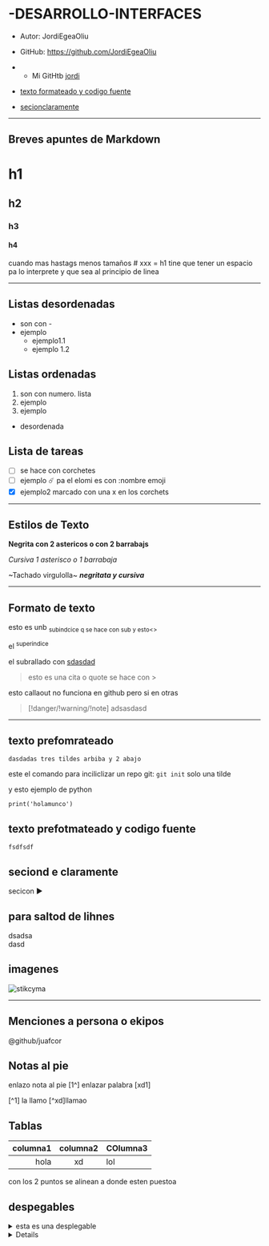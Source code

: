 # -DESARROLLO-INTERFACES

- Autor: JordiEgeaOliu
- GitHub: https://github.com/JordiEgeaOliu
- - Mi GitHtb [jordi](https://github.com/JordiEgeaOliu)

- [texto formateado y codigo fuente](https://github.com/JordiEgeaOliu/-DESARROLLO-INTERFACES/edit/main/README.md#lsita-ordenada)

- [secionclaramente](https://github.com/JordiEgeaOliu/-DESARROLLO-INTERFACES/blob/main/README.md#seciond-e-claramente)

---

## Breves apuntes de Markdown


 # h1
 ## h2
 ### h3
 #### h4
 cuando mas hastags menos tamaños # xxx = h1 tine que tener un espacio pa lo interprete 
 y que sea al principio de linea

---

## Listas desordenadas
- son con -
- ejemplo
  - ejemplo1.1
  - ejemplo 1.2
## Listas ordenadas
1.  son con numero. lista
2.  ejemplo
3.  ejemplo
- desordenada

## Lista de tareas
- [ ] se hace con corchetes
- [ ] ejemplo ☄️ pa el elomi es con :nombre emoji
- [x] ejemplo2 marcado con una x en los corchets

---
## Estilos de Texto

**Negrita con 2 astericos o con 2 barrabajs**

*Cursiva 1 asterisco o 1 barrabaja*

~Tachado virgulolla~
**_negritata y cursiva_**

---

## Formato de texto

esto es unb <sub> subindcice q se hace con sub y esto<> </sub>

el <sup> superindice </sup>

el subrallado con <ins>sdasdad</ins>

> esto es una cita o quote se hace con >

esto callaout no funciona en github pero si en otras
>[!danger/!warning/!note]
>adsasdasd

---

## texto prefomrateado

```
dasdadas tres tildes arbiba y 2 abajo
```

este el comando para inciliclizar un repo git: `git init` solo una tilde

y esto ejemplo de python

```
print('holamunco')
```
## texto prefotmateado y codigo fuente

```
fsdfsdf
```

## seciond e claramente

secicon ▶️
## para saltod de lihnes
dsadsa</br>
dasd



## imagenes
![stikcyma](https://akamai.sscdn.co/uploadfile/letras/fotos/6/c/d/b/6cdb17cf0763af1b9480fa2b20c51eab.jpg)

---
## Menciones a persona o ekipos
@github/juafcor

## Notas al pie
enlazo nota al pie [1^]
enlazar palabra [xd1]

[^1] la llamo
[^xd]llamao

## Tablas
| columna1 | columna2 | COlumna3 | 
| ---: | :---: | :--- | 
| hola | xd | lol |

con los 2 puntos se alinean a donde esten puestoa
## despegables
<details>
 <summary>esta es una desplegable</summary>
 adsadasdasdasdasddaasd
</details>
<details>
<summarry>cual es el codigo pa imprimir en ptyhon

 
</summarry>
 ```python
 print('texto')
 ```
</details>








